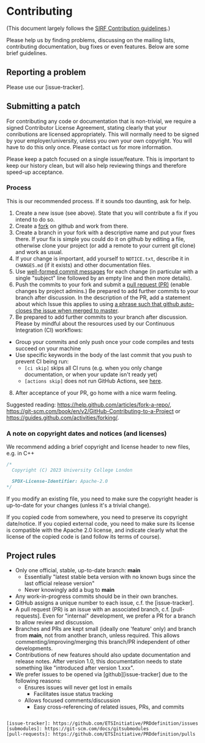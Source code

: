 Contributing
============

(This document largely follows the [SIRF Contribution guidelines](https://github.com/SyneRBI/SIRF/blob/master/CONTRIBUTING.md).)

Please help us by finding problems, discussing on the mailing lists, contributing documentation,
bug fixes or even features. Below are some brief guidelines.

## Reporting a problem

Please use our [issue-tracker].

## Submitting a patch

For contributing any code or documentation that is non-trivial, we require a
signed Contributor License Agreement, stating clearly that your
conributions are licensed appropriately. This will normally need to be signed by your
employer/university, unless you own your own copyright.
You will have to do this only once. Please contact us for more information.

Please keep a patch focused on a single issue/feature. This is important to keep our history clean,
but will also help reviewing things and therefore speed-up acceptance.

### Process

This is our recommended process. If it sounds too daunting, ask for help.

1. Create a new issue (see above). State that you will contribute a fix if you intend to do so.
2. Create a [fork](https://help.github.com/articles/fork-a-repo) on github and work from there.
3. Create a branch in your fork with a descriptive name and put your fixes there. If your fix is
simple you could do it on github by editing a file, otherwise clone your project (or add a remote
to your current git clone) and work as usual.
4. If your change is important, add yourself to `NOTICE.txt`, describe it in `CHANGES.md` (if it exists)
and other documentation files.
5. Use [well-formed commit messages](http://tbaggery.com/2008/04/19/a-note-about-git-commit-messages.html)
for each change (in particular with a single "subject" line
followed by an empty line and then more details).
6. Push the commits to your fork and submit a [pull request (PR)](https://help.github.com/articles/creating-a-pull-request)
(enable changes by project admins.) Be prepared to add further commits to your branch after discussion.
In the description of the PR, add a statement about which Issue this applies to
using [a phrase such that github auto-closes the issue when merged to master](https://help.github.com/articles/closing-issues-using-keywords/).
7. Be prepared to add further commits to your branch after discussion.
Please by mindful about the resources used by our Continuous Integration (CI) workflows:
  - Group your commits and only push once your code compiles and tests succeed on your machine
  - Use specific keywords in the body of the last commit that you push to prevent CI being run:
     - `[ci skip]` skips all CI runs (e.g. when you only change documentation, or when your update isn't ready yet)
     - `[actions skip]` does not run GitHub Actions, see [here](https://github.blog/changelog/2021-02-08-github-actions-skip-pull-request-and-push-workflows-with-skip-ci/).
8. After acceptance of your PR, go home with a nice warm feeling.

Suggested reading: 
https://help.github.com/articles/fork-a-repo/, https://git-scm.com/book/en/v2/GitHub-Contributing-to-a-Project or https://guides.github.com/activities/forking/.

### A note on copyright dates and notices (and licenses)

We recommend adding a brief copyright and license header to new files, e.g. in C++
```c++
/*
  Copyright (C) 2023 University College London

  SPDX-License-Identifier: Apache-2.0
*/
```
If you modify an existing file, you need to make sure the copyright header is up-to-date for your changes
(unless it's a trivial change).

If you copied code from somewhere, you need to preserve its copyright date/notice. If you copied external code,
you need to make sure its license is compatible with the Apache 2.0 license, and indicate clearly what the license
of the copied code is (and follow its terms of course).

## Project rules

- Only one official, stable, up-to-date branch: **main**
    + Essentially "latest stable beta version with no known bugs
      since the last official release version"
    + Never knowingly add a bug to **main**
- Any work-in-progress commits should be in their own branches.
- GitHub assigns a unique number to each issue, c.f. the [issue-tracker].
- A pull request (PR) is an issue with an associated branch,
  c.f. [pull-requests]. Even for "internal" development, we prefer a PR for
  a branch to allow review and discussion.
- Branches and PRs are kept small (ideally one 'feature' only) and branch from **main**,
  not from another branch, unless required. This allows
  commenting/improving/merging this branch/PR
  independent of other developments.
- Contributions of new features should also update documentation and release notes. After version 1.0,
  this documentation needs to state something like "introduced after version 1.xxx".
- We prefer issues to be opened via [github][issue-tracker] due to the following reasons:
    + Ensures issues will never get lost in emails
        * Facilitates issue status tracking
    + Allows focused comments/discussion
        * Easy cross-referencing of related issues, PRs, and commits

```

[issue-tracker]: https://github.com/ETSInitiative/PRDdefinition/issues
[submodules]: https://git-scm.com/docs/gitsubmodules
[pull-requests]: https://github.com/ETSInitiative/PRDdefinition/pulls
